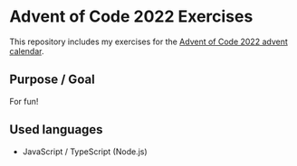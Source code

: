 # Advent of Code 2022 Exercises

This repository includes my exercises for the [Advent of Code 2022 advent calendar](https://adventofcode.com/).

## Purpose / Goal
For fun!

## Used languages
- JavaScript / TypeScript (Node.js)
